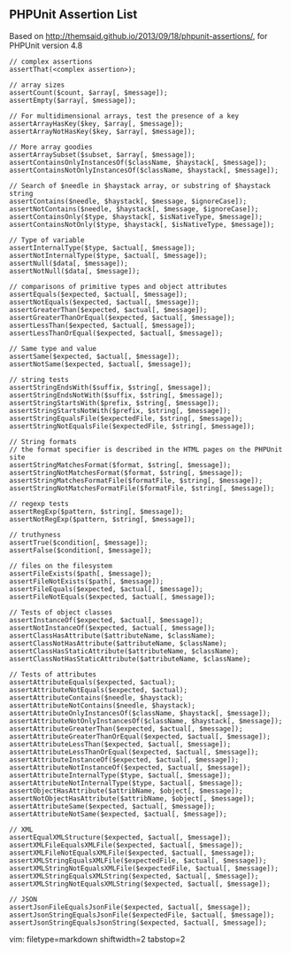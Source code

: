## PHPUnit Assertion List ##
Based on http://themsaid.github.io/2013/09/18/phpunit-assertions/, for PHPUnit
version 4.8

    // complex assertions
    assertThat(<complex assertion>);

    // array sizes
    assertCount($count, $array[, $message]);
    assertEmpty($array[, $message]);

    // For multidimensional arrays, test the presence of a key
    assertArrayHasKey($key, $array[, $message]);
    assertArrayNotHasKey($key, $array[, $message]);

    // More array goodies
    assertArraySubset($subset, $array[, $message]);
    assertContainsOnlyInstancesOf($className, $haystack[, $message]);
    assertContainsNotOnlyInstancesOf($className, $haystack[, $message]);

    // Search of $needle in $haystack array, or substring of $haystack string
    assertContains($needle, $haystack[, $message, $ignoreCase]);
    assertNotContains($needle, $haystack[, $message, $ignoreCase]);
    assertContainsOnly($type, $haystack[, $isNativeType, $message]);
    assertContainsNotOnly($type, $haystack[, $isNativeType, $message]);

    // Type of variable
    assertInternalType($type, $actual[, $message]);
    assertNotInternalType($type, $actual[, $message]);
    assertNull($data[, $message]);
    assertNotNull($data[, $message]);

    // comparisons of primitive types and object attributes
    assertEquals($expected, $actual[, $message]);
    assertNotEquals($expected, $actual[, $message]);
    assertGreaterThan($expected, $actual[, $message]);
    assertGreaterThanOrEqual($expected, $actual[, $message]);
    assertLessThan($expected, $actual[, $message]);
    assertLessThanOrEqual($expected, $actual[, $message]);

    // Same type and value
    assertSame($expected, $actual[, $message]);
    assertNotSame($expected, $actual[, $message]);

    // string tests
    assertStringEndsWith($suffix, $string[, $message]);
    assertStringEndsNotWith($suffix, $string[, $message]);
    assertStringStartsWith($prefix, $string[, $message]);
    assertStringStartsNotWith($prefix, $string[, $message]);
    assertStringEqualsFile($expectedFile, $string[, $message]);
    assertStringNotEqualsFile($expectedFile, $string[, $message]);

    // String formats
    // the format specifier is described in the HTML pages on the PHPUnit site
    assertStringMatchesFormat($format, $string[, $message]);
    assertStringNotMatchesFormat($format, $string[, $message]);
    assertStringMatchesFormatFile($formatFile, $string[, $message]);
    assertStringNotMatchesFormatFile($formatFile, $string[, $message]);

    // regexp tests
    assertRegExp($pattern, $string[, $message]);
    assertNotRegExp($pattern, $string[, $message]);

    // truthyness
    assertTrue($condition[, $message]);
    assertFalse($condition[, $message]);

    // files on the filesystem
    assertFileExists($path[, $message]);
    assertFileNotExists($path[, $message]);
    assertFileEquals($expected, $actual[, $message]);
    assertFileNotEquals($expected, $actual[, $message]);

    // Tests of object classes
    assertInstanceOf($expected, $actual[, $message]);
    assertNotInstanceOf($expected, $actual[, $message]);
    assertClassHasAttribute($attributeName, $className);
    assertClassNotHasAttribute($attributeName, $className);
    assertClassHasStaticAttribute($attributeName, $className);
    assertClassNotHasStaticAttribute($attributeName, $className);

    // Tests of attributes
    assertAttributeEquals($expected, $actual);
    assertAttributeNotEquals($expected, $actual);
    assertAttributeContains($needle, $haystack);
    assertAttributeNotContains($needle, $haystack);
    assertAttributeOnlyInstancesOf($className, $haystack[, $message]);
    assertAttributeNotOnlyInstancesOf($className, $haystack[, $message]);
    assertAttributeGreaterThan($expected, $actual[, $message]);
    assertAttributeGreaterThanOrEqual($expected, $actual[, $message]);
    assertAttributeLessThan($expected, $actual[, $message]);
    assertAttributeLessThanOrEqual($expected, $actual[, $message]);
    assertAttributeInstanceOf($expected, $actual[, $message]);
    assertAttributeNotInstanceOf($expected, $actual[, $message]);
    assertAttributeInternalType($type, $actual[, $message]);
    assertAttributeNotInternalType($type, $actual[, $message]);
    assertObjectHasAttribute($attribName, $object[, $message]);
    assertNotObjectHasAttribute($attribName, $object[, $message]);
    assertAttributeSame($expected, $actual[, $message]);
    assertAttributeNotSame($expected, $actual[, $message]);

    // XML
    assertEqualXMLStructure($expected, $actual[, $message]);
    assertXMLFileEqualsXMLFile($expected, $actual[, $message]);
    assertXMLFileNotEqualsXMLFile($expected, $actual[, $message]);
    assertXMLStringEqualsXMLFile($expectedFile, $actual[, $message]);
    assertXMLStringNotEqualsXMLFile($expectedFile, $actual[, $message]);
    assertXMLStringEqualsXMLString($expected, $actual[, $message]);
    assertXMLStringNotEqualsXMLString($expected, $actual[, $message]);

    // JSON
    assertJsonFileEqualsJsonFile($expected, $actual[, $message]);
    assertJsonStringEqualsJsonFile($expectedFile, $actual[, $message]);
    assertJsonStringEqualsJsonString($expected, $actual[, $message]);

vim: filetype=markdown shiftwidth=2 tabstop=2
